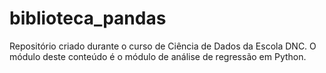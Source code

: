 # biblioteca_pandas
Repositório criado durante o curso de Ciência de Dados da Escola DNC. O módulo deste conteúdo é o módulo de análise de regressão em Python.
